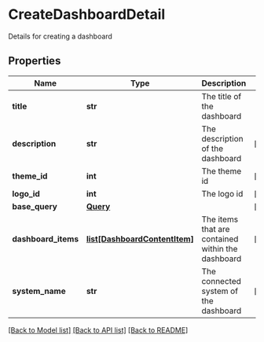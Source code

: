 # CreateDashboardDetail

Details for creating a dashboard
## Properties
Name | Type | Description | Notes
------------ | ------------- | ------------- | -------------
**title** | **str** | The title of the dashboard | 
**description** | **str** | The description of the dashboard | [optional] 
**theme_id** | **int** | The theme id | [optional] 
**logo_id** | **int** | The logo id | [optional] 
**base_query** | [**Query**](Query.md) |  | [optional] 
**dashboard_items** | [**list[DashboardContentItem]**](DashboardContentItem.md) | The items that are contained within the dashboard | [optional] 
**system_name** | **str** | The connected system of the dashboard | [optional] 

[[Back to Model list]](../README.md#documentation-for-models) [[Back to API list]](../README.md#documentation-for-api-endpoints) [[Back to README]](../README.md)


